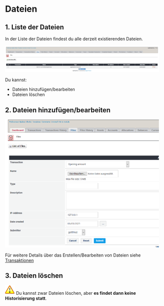 # Dateien

## 1. Liste der Dateien

In der Liste der Dateien findest du alle derzeit existierenden Dateien.

![Liste der Dateien](../../.gitbook/assets/de/admin_files.png)

Du kannst:

* Dateien hinzufügen/bearbeiten
* Dateien löschen

## 2. Dateien hinzufügen/bearbeiten

![Dateien hinzufügen/bearbeiten](../../.gitbook/assets/de/admin_files_edit.png)

Für weitere Details über das Erstellen/Bearbeiten von Dateien siehe [Transaktionen](../the-user-side/transactions.md)

## 3. Dateien löschen

![Important](../../.gitbook/assets/de/important.png)
Du kannst zwar Dateien löschen, aber **es findet dann keine Historisierung statt**.